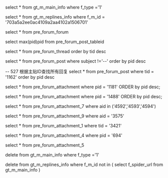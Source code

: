

select * from gt_m_main_info where f_type ='1'

select * from gt_m_replines_info where f_m_id = '703a5a2ee0ac4109a2aa4102a1506701'



select * from pre_forum_forum

select max(pid)pid from pre_forum_post_tableid

select * from pre_forum_thread order by tid desc



select * from pre_forum_post where subject !='--' order by pid desc

-- 527  根据主贴ID查找所有回复
select * from pre_forum_post where tid = '1162' order by pid desc

select * from pre_forum_attachment where pid = '1181' ORDER by pid desc;

select * from pre_forum_attachment where pid = '1488' ORDER by pid desc;



select * from pre_forum_attachment_7 where aid in ('4592','4593','4594')

select * from pre_forum_attachment_9 where aid = '3575'

select * from pre_forum_attachment_1 where tid = '3421'



select * from pre_forum_attachment_4 where pid = '694'


select * from pre_forum_attachment_5





delete from gt_m_main_info where f_type ='1'

delete from gt_m_replines_info where f_m_id not in (
	select f_spider_url from gt_m_main_info 
)
